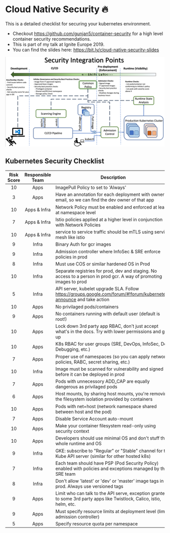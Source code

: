 # Cloud Native Security 🔥

This is a detailed checklist for securing your kubernetes environment. 

- Checkout https://github.com/gunjan5/container-security for a high level container security recommendations.
- This is part of my talk at Ignite Europe 2019. 
- You can find the slides here: https://bit.ly/cloud-native-security-slides

![](security-integration-points.png)

## Kubernetes Security Checklist

| Risk Score | Responsible Team | Description |
| :---: | :---: | --- |
| 10 | Apps | ImagePull Policy to set to 'Always' |
| 3 | Apps | Have an annotation for each deployment with owner email, so we can find the dev owner of that app  |
| 10 | Apps & Infra | Network Policy must be enabled and enforced at least at namespace level |
| 7 | Apps & Infra | Istio policies applied at a higher level in conjunction with Network Policies |
| 10 | Apps & Infra | service to service traffic should be mTLS using service mesh like istio |
| 9 | Infra | Binary Auth for gcr images |
| 9 | Infra | Admission controller where InfoSec & SRE enforce policies in prod |
| 8 | Infra | Must use COS or similar hardened OS in Prod |
| 10 | Infra | Separate registries for prod, dev and staging. No access to a person in prod gcr. A way of promoting images to prod |
| 5 | Infra | API server, kubelet upgrade SLA. Follow https://groups.google.com/forum/#!forum/kubernetes-announce and take action |
| 10 | Apps | No privilaged pods/containers |
| 9 | Apps | No containers running with default user (default is root!) |
| 10 | Apps | Lock down 3rd party app RBAC, don't just accept what's in the docs. Try with lower permissions and go up |
| 10 | Apps | K8s RBAC for user groups (SRE, DevOps, InfoSec, Dev, Debugging, etc.) |
| 7 | Apps | Proper use of namespaces (so you can apply network policies, RABC, secret sharing, etc.) |
| 10 | Infra | Image must be scanned for vulnerability and signed before it can be deployed in prod |
| 7 | Apps | Pods with unnecessory ADD_CAP are equally dangerous as privilaged pods |
| 6 | Apps | Host mounts, by sharing host mounts, you're removing the filesystem isolation provided by containers |
| 10 | Apps | Pods with net=host (network namespace shared between host and the pod) |
| 7 | Apps | Disable Service Account auto-mount |
| 10 | Apps | Make your container filesystem read-only using security context |
| 10 | Apps | Developers should use minimal OS and don't stuff the whole runtime and OS |
| 9 | Infra | GKE: subscribe to "Regular" or "Stable" channel for the Kube API server (similar for other hosted k8s) |
| 7 | Infra | Each team should have PSP (Pod Security Policy) enabled with policies and exceptions managed by the SRE team |
| 8 | Infra | Don't allow 'latest' or 'dev' or 'master' image tags in prod. Always use versioned tags |
| 9 | Apps | Limit who can talk to the API serve, exception granted to some 3rd party apps like Twistlock, Calico, istio, helm, etc. |
| 9 | Apps | Must specify resource limits at deployment level (limit admission controller) |
| 5 | Apps | Specify resource quota per namespace |
